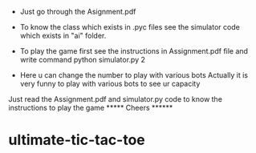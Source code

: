 * Just go through the Asignment.pdf

* To know the class which exists in .pyc files see the simulator code which exists in "ai" folder.

* To play the game first see the instructions in Assignment.pdf file and write command 
python simulator.py 2

* Here u can change the number to play with various bots Actually it is very funny to play with various bots to see ur capacity 

Just read the Assignment.pdf and simulator.py code to know the instructions to play the game
***** Cheers ******

# ultimate-tic-tac-toe
